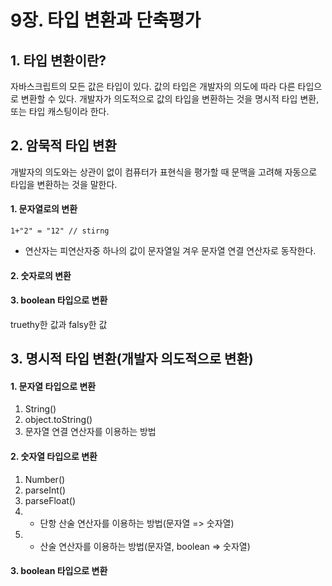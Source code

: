 # 9장. 타입 변환과 단축평가

## 1. 타입 변환이란?

자바스크립트의 모든 값은 타입이 있다. 값의 타입은 개발자의 의도에 따라 다른 타입으로 변환할 수 있다.
개발자가 의도적으로 값의 타입을 변환하는 것을 명시적 타입 변환, 또는 타입 캐스팅이라 한다.

## 2. 암묵적 타입 변환

개발자의 의도와는 상관이 없이 컴퓨터가 표현식을 평가할 때 문맥을 고려해 자동으로 타입을 변환하는 것을 말한다. 

#### 1. 문자열로의 변환

```
1+"2" = "12" // stirng
```

+ 연산자는 피연산자중 하나의 값이 문자열일 겨우 문자열 연결 연산자로 동작한다.

#### 2. 숫자로의 변환

#### 3. boolean 타입으로 변환

truethy한 값과 falsy한 값


## 3. 명시적 타입 변환(개발자 의도적으로 변환)

#### 1. 문자열 타입으로 변환

1. String()
2. object.toString()
3. 문자열 연결 연산자를 이용하는 방법

#### 2. 숫자열 타입으로 변환

1. Number()
2. parseInt()
3. parseFloat()
4. + 단항 산술 연산자를 이용하는 방법(문자열 => 숫자열)
5. * 산술 연산자를 이용하는 방법(문자열, boolean => 숫자열)

#### 3. boolean 타입으로 변환



